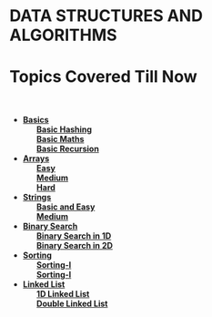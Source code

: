 <h1><b>DATA STRUCTURES AND ALGORITHMS</b></h1>
<h1>Topics Covered Till Now</h1>
<br>

<ul>
<li ><b><a href="https://github.com/kaustubh0777/DSA_Redefined/tree/master/basics">Basics</a></b>
<ul><b><a href="https://github.com/kaustubh0777/DSA_Redefined/tree/master/basics/basic_hashing">Basic Hashing</a></b></ul>
<ul><b><a href="https://github.com/kaustubh0777/DSA_Redefined/tree/master/basics/basic_maths">Basic Maths</a></b></ul>
<ul><b><a href="https://github.com/kaustubh0777/DSA_Redefined/tree/master/basics/basic_recursion">Basic Recursion</a></b></ul>

</li>

<li ><b><a href="https://github.com/kaustubh0777/DSA_Redefined/tree/master/arrays/">Arrays</a></b>
<ul><b><a href="https://github.com/kaustubh0777/DSA_Redefined/tree/master/arrays/easy">Easy</a></b></ul>
<ul><b><a href="https://github.com/kaustubh0777/DSA_Redefined/tree/master/arrays/medium">Medium</a></b></ul>
<ul><b><a href="https://github.com/kaustubh0777/DSA_Redefined/tree/master/arrays/hard">Hard</a></b></ul>
</li>

<li ><b><a href="https://github.com/kaustubh0777/DSA_Redefined/tree/master/strings/">Strings</a></b>
<ul><b><a href="https://github.com/kaustubh0777/DSA_Redefined/tree/master/strings/basic_and_easy">Basic and Easy</a></b></ul>
<ul><b><a href="https://github.com/kaustubh0777/DSA_Redefined/tree/master/strings/medium">Medium</a></b></ul>

</li>

<li ><b><a href="https://github.com/kaustubh0777/DSA_Redefined/tree/master/binary_search/">Binary Search</a></b>
<ul><b><a href="https://github.com/kaustubh0777/DSA_Redefined/tree/master/binary_search/binary_search_1D">Binary Search in 1D</a></b></ul>
<ul><b><a href="https://github.com/kaustubh0777/DSA_Redefined/tree/master/binary_search/binary_search_2D">Binary Search in 2D</a></b></ul>

</li>

<li ><b><a href="https://github.com/kaustubh0777/DSA_Redefined/tree/master/sorting/">Sorting</a></b>

<ul><b><a href="https://github.com/kaustubh0777/DSA_Redefined/tree/master/sorting/sorting-I">Sorting-I</a></b></ul>
<ul><b><a href="https://github.com/kaustubh0777/DSA_Redefined/tree/master/arrays/sorting/sorting-II">Sorting-I</a></b></ul>

</li>

</li>

<li ><b><a href="https://github.com/kaustubh0777/DSA_Redefined/tree/master/linked_list/">Linked List</a></b>

<ul><b><a href="https://github.com/kaustubh0777/DSA_Redefined/tree/master/linked_list/1d_linked_list">1D Linked List</a></b></ul>
<ul><b><a href="https://github.com/kaustubh0777/DSA_Redefined/tree/master/linked_list/double_linked_list">Double Linked List</a></b></ul>

</li>



</ul>
